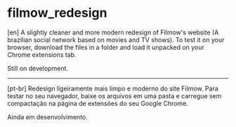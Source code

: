 # filmow_redesign

[en] A slightly cleaner and more modern redesign of Filmow's website (A brazilian social network based on movies and TV shows). To test it on your browser, download the files in a folder and load it unpacked on your Chrome extensions tab.

Still on development.

---

[pt-br] Redesign ligeiramente mais limpo e moderno do site Filmow. Para testar no seu navegador, baixe os arquivos em uma pasta e carregue sem compactação na página de extensões do seu Google Chrome.

Ainda em desenvolvimento.
